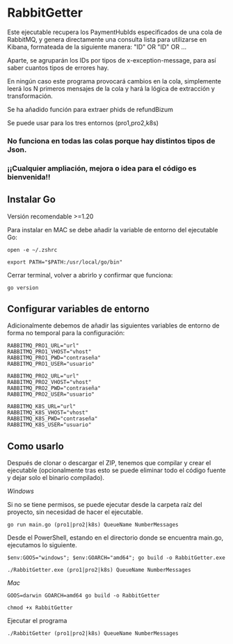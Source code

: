 # RabbitGetter
Este ejecutable recupera los PaymentHubIds especificados de una cola de RabbitMQ, y genera directamente una consulta lista para utilizarse en Kibana, formateada de la siguiente manera: "ID" OR "ID" OR ...

Aparte, se agruparán los IDs por tipos de x-exception-message, para así saber cuantos tipos de errores hay.

En ningún caso este programa provocará cambios en la cola, simplemente leerá los N primeros mensajes de la cola y hará la lógica de extracción y transformación.

Se ha añadido función para extraer phids de refundBizum

Se puede usar para los tres entornos (pro1,pro2,k8s)

### No funciona en todas las colas porque hay distintos tipos de Json.

### ¡¡Cualquier ampliación, mejora o idea para el código es bienvenida!!


## Instalar Go
Versión recomendable >=1.20

Para instalar en MAC se debe añadir la variable de entorno del ejecutable Go:

`open -e ~/.zshrc`

`export PATH="$PATH:/usr/local/go/bin"`

Cerrar terminal, volver a abrirlo y confirmar que funciona:

`go version`

## Configurar variables de entorno

Adicionalmente debemos de añadir las siguientes variables de entorno de forma no temporal para la configuración: 

    RABBITMQ_PRO1_URL="url"
    RABBITMQ_PRO1_VHOST="vhost"
    RABBITMQ_PRO1_PWD="contraseña"
    RABBITMQ_PRO1_USER="usuario"
    
    RABBITMQ_PRO2_URL="url"
    RABBITMQ_PRO2_VHOST="vhost"
    RABBITMQ_PRO2_PWD="contraseña"
    RABBITMQ_PRO2_USER="usuario"

    RABBITMQ_K8S_URL="url"
    RABBITMQ_K8S_VHOST="vhost"
    RABBITMQ_K8S_PWD="contraseña"
    RABBITMQ_K8S_USER="usuario"
    


## Como usarlo
Después de clonar o descargar el ZIP, tenemos que compilar y crear el ejecutable (opcionalmente tras esto se puede eliminar todo el código fuente y dejar solo el binario compilado).

*Windows*

Si no se tiene permisos, se puede ejecutar desde la carpeta raíz del proyecto, sin necesidad de hacer el ejecutable.

`go run main.go (pro1|pro2|k8s) QueueName NumberMessages`


Desde el PowerShell, estando en el directorio donde se encuentra main.go, ejecutamos lo siguiente.

`$env:GOOS="windows"; $env:GOARCH="amd64"; go build -o RabbitGetter.exe`

`./RabbitGetter.exe (pro1|pro2|k8s) QueueName NumberMessages`



*Mac*

`GOOS=darwin GOARCH=amd64 go build -o RabbitGetter`

`chmod +x RabbitGetter`

Ejecutar el programa

`./RabbitGetter (pro1|pro2|k8s) QueueName NumberMessages`

